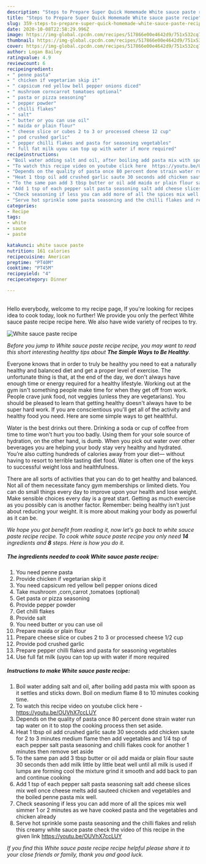 ```yaml
---
description: "Steps to Prepare Super Quick Homemade White sauce paste recipe"
title: "Steps to Prepare Super Quick Homemade White sauce paste recipe"
slug: 359-steps-to-prepare-super-quick-homemade-white-sauce-paste-recipe
date: 2020-10-08T22:58:29.996Z
image: https://img-global.cpcdn.com/recipes/517866e00e4642d9/751x532cq70/white-sauce-paste-recipe-recipe-main-photo.jpg
thumbnail: https://img-global.cpcdn.com/recipes/517866e00e4642d9/751x532cq70/white-sauce-paste-recipe-recipe-main-photo.jpg
cover: https://img-global.cpcdn.com/recipes/517866e00e4642d9/751x532cq70/white-sauce-paste-recipe-recipe-main-photo.jpg
author: Logan Bailey
ratingvalue: 4.9
reviewcount: 6
recipeingredient:
- " penne pasta"
- " chicken if vegetarian skip it"
- " capsicum red yellow bell pepper onions diced"
- " mushroom corncarrot tomatoes optional"
- " pasta or pizza seasoning"
- " pepper powder"
- " chilli flakes"
- " salt"
- " butter or you can use oil"
- " maida or plain flour"
- " cheese slice or cubes 2 to 3 or processed cheese 12 cup"
- " pod crushed garlic"
- " pepper chilli flakes and pasta for seasoning vegetables"
- " full fat milk uyou can top up with water if more required"
recipeinstructions:
- "Boil water adding salt and oil, after boiling add pasta mix with spoon as it settles and sticks down. Boil on medium flame 8 to 10 minutes cooking time."
- "To watch this recipe video on youtube click here  https://youtu.be/OUVhX7ccLUY"
- "Depends on the quality of pasta once 80 percent done strain water run tap water on it to stop the cooking process then set aside."
- "Heat 1 tbsp oil add crushed garlic saute 30 seconds add chicken saute for 2 to 3 minutes medium flame then add vegetables and 1/4 tsp of each pepper salt pasta seasoning and chilli flakes cook for another 1 minutes then remove set aside"
- "To the same pan add 3 tbsp butter or oil add maida or plain flour saute 30 seconds then add milk little by little beat well until all milk is used if lumps are forming cool the mixture grind it smooth and add back to pan and continue cooking"
- "Add 1 tsp of each pepper salt pasta seasoning salt add cheese slices mix well once cheese melts add sauteed chicken and vegetables and the boiled penne pasta mix well."
- "Check seasoning if less you can add more of all the spices mix well simmer 1 or 2 minutes as we have cooked pasta and the vegetables and chicken already"
- "Serve hot sprinkle some pasta seasoning and the chilli flakes and relish this creamy white sauce paste check the video of this recipe in the given link https://youtu.be/OUVhX7ccLUY"
categories:
- Recipe
tags:
- white
- sauce
- paste

katakunci: white sauce paste 
nutrition: 161 calories
recipecuisine: American
preptime: "PT40M"
cooktime: "PT45M"
recipeyield: "4"
recipecategory: Dinner

---
```

<br>
Hello everybody, welcome to my recipe page, If you're looking for recipes idea to cook today, look no further! We provide you only the perfect White sauce paste recipe recipe here. We also have wide variety of recipes to try.
<br>


![White sauce paste recipe](https://img-global.cpcdn.com/recipes/517866e00e4642d9/751x532cq70/white-sauce-paste-recipe-recipe-main-photo.jpg)

<i>Before you jump to White sauce paste recipe recipe, you may want to read this short interesting healthy tips about <strong>The Simple Ways to Be Healthy</strong>.</i>

Everyone knows that in order to truly be healthy you need to eat a naturally healthy and balanced diet and get a proper level of exercise. The unfortunate thing is that, at the end of the day, we don't always have enough time or energy required for a healthy lifestyle. Working out at the gym isn't something people make time for when they get off from work. People crave junk food, not veggies (unless they are vegetarians). You should be pleased to learn that getting healthy doesn't always have to be super hard work. If you are conscientious you'll get all of the activity and healthy food you need. Here are some simple ways to get healthful.

Water is the best drinks out there. Drinking a soda or cup of coffee from time to time won't hurt you too badly. Using them for your sole source of hydration, on the other hand, is dumb. When you pick out water over other beverages you are helping your body stay very healthy and hydrated. You’re also cutting hundreds of calories away from your diet— without having to resort to terrible tasting diet food. Water is often one of the keys to successful weight loss and healthfulness.

There are all sorts of activities that you can do to get healthy and balanced. Not all of them necessitate fancy gym memberships or limited diets. You can do small things every day to improve upon your health and lose weight. Make sensible choices every day is a great start. Getting as much exercise as you possibly can is another factor. Remember: being healthy isn’t just about reducing your weight. It is more about making your body as powerful as it can be. 


<i>We hope you got benefit from reading it, now let's go back to white sauce paste recipe recipe. To cook white sauce paste recipe you only need <strong>14</strong> ingredients and <strong>8</strong> steps. Here is how you do it.
</i>

##### The ingredients needed to cook White sauce paste recipe:

1. You need  penne pasta
1. Provide  chicken if vegetarian skip it
1. You need  capsicum red yellow bell pepper onions diced
1. Take  mushroom ,corn,carrot ,tomatoes (optional)
1. Get  pasta or pizza seasoning
1. Provide  pepper powder
1. Get  chilli flakes
1. Provide  salt
1. You need  butter or you can use oil
1. Prepare  maida or plain flour
1. Prepare  cheese slice or cubes 2 to 3 or processed cheese 1/2 cup
1. Provide  pod crushed garlic
1. Prepare  pepper chilli flakes and pasta for seasoning vegetables
1. Use  full fat milk (uyou can top up with water if more required


##### Instructions to make White sauce paste recipe:

1. Boil water adding salt and oil, after boiling add pasta mix with spoon as it settles and sticks down. Boil on medium flame 8 to 10 minutes cooking time.
1. To watch this recipe video on youtube click here -  https://youtu.be/OUVhX7ccLUY
1. Depends on the quality of pasta once 80 percent done strain water run tap water on it to stop the cooking process then set aside.
1. Heat 1 tbsp oil add crushed garlic saute 30 seconds add chicken saute for 2 to 3 minutes medium flame then add vegetables and 1/4 tsp of each pepper salt pasta seasoning and chilli flakes cook for another 1 minutes then remove set aside
1. To the same pan add 3 tbsp butter or oil add maida or plain flour saute 30 seconds then add milk little by little beat well until all milk is used if lumps are forming cool the mixture grind it smooth and add back to pan and continue cooking
1. Add 1 tsp of each pepper salt pasta seasoning salt add cheese slices mix well once cheese melts add sauteed chicken and vegetables and the boiled penne pasta mix well.
1. Check seasoning if less you can add more of all the spices mix well simmer 1 or 2 minutes as we have cooked pasta and the vegetables and chicken already
1. Serve hot sprinkle some pasta seasoning and the chilli flakes and relish this creamy white sauce paste check the video of this recipe in the given link https://youtu.be/OUVhX7ccLUY


<i>If you find this White sauce paste recipe recipe helpful please share it to your close friends or family, thank you and good luck.</i>
